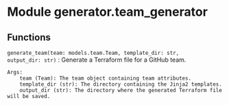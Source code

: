 Module generator.team_generator
===============================

Functions
---------

`generate_team(team: models.team.Team, template_dir: str, output_dir: str)`
:   Generate a Terraform file for a GitHub team.
    
    Args:
        team (Team): The team object containing team attributes.
        template_dir (str): The directory containing the Jinja2 templates.
        output_dir (str): The directory where the generated Terraform file will be saved.